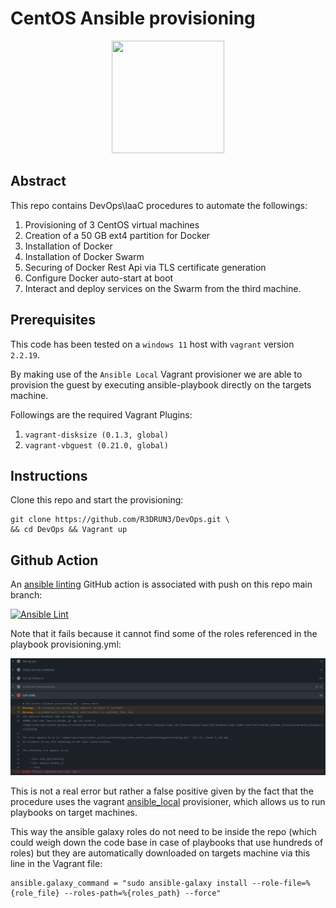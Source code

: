 # CentOS Ansible provisioning

<p align="center"><img width="180" height="180" src="https://github.com/yurijserrano/Github-Profile-Readme-Logos/blob/master/cloud/ansible.svg"></p>

## Abstract
This repo contains DevOps\IaaC procedures to automate the followings:
1. Provisioning of 3 CentOS virtual machines
2. Creation of a 50 GB ext4 partition for Docker
3. Installation of Docker
4. Installation of Docker Swarm 
5. Securing of Docker Rest Api via TLS certificate generation
6. Configure Docker auto-start at boot
7. Interact and deploy services on the Swarm from the third machine.

## Prerequisites
This code has been tested on a `windows 11` host with `vagrant` version `2.2.19`.

By making use of the `Ansible Local` Vagrant provisioner we are able to provision the guest by executing ansible-playbook directly on the targets machine.

Followings are the required Vagrant Plugins:

1. `vagrant-disksize (0.1.3, global)`
2. `vagrant-vbguest (0.21.0, global)`

## Instructions
Clone this repo and start the provisioning:

```console
git clone https://github.com/R3DRUN3/DevOps.git \
&& cd DevOps && Vagrant up
``` 
## Github Action
An [ansible linting](https://ansible-lint.readthedocs.io/en/latest/) GitHub action is associated with push on this repo main branch:

[![Ansible Lint](https://github.com/R3DRUN3/centos_ansible_provisioning/actions/workflows/ansible-lint.yml/badge.svg)](https://github.com/R3DRUN3/centos_ansible_provisioning/actions/workflows/ansible-lint.yml)

Note that it fails because it cannot find some of the roles referenced in the playbook provisioning.yml:

![alt text](https://github.com/R3DRUN3/centos_ansible_provisioning/blob/main/images/github_action.png)

This is not a real error  but rather a false positive given by the fact that the procedure uses the vagrant [ansible_local](https://www.vagrantup.com/docs/provisioning/ansible_local) provisioner, which allows us to run playbooks on target machines.

This way the ansible galaxy roles do not need to be inside the repo (which could weigh down the code base in case of playbooks that use hundreds of roles) 
but they are automatically downloaded on targets machine via this line in the Vagrant file:

```hcl
ansible.galaxy_command = "sudo ansible-galaxy install --role-file=%{role_file} --roles-path=%{roles_path} --force"
```

